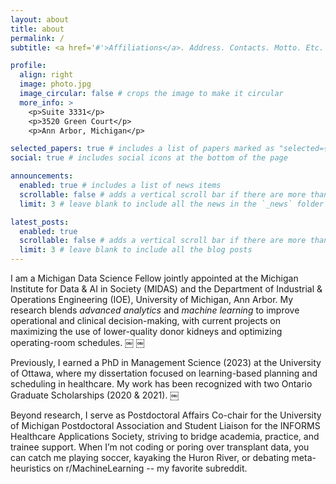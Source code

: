 ```yaml
---
layout: about
title: about
permalink: /
subtitle: <a href='#'>Affiliations</a>. Address. Contacts. Motto. Etc.

profile:
  align: right
  image: photo.jpg
  image_circular: false # crops the image to make it circular
  more_info: >
    <p>Suite 3331</p>
    <p>3520 Green Court</p>
    <p>Ann Arbor, Michigan</p>

selected_papers: true # includes a list of papers marked as "selected={true}"
social: true # includes social icons at the bottom of the page

announcements:
  enabled: true # includes a list of news items
  scrollable: false # adds a vertical scroll bar if there are more than 3 news items
  limit: 3 # leave blank to include all the news in the `_news` folder

latest_posts:
  enabled: true
  scrollable: false # adds a vertical scroll bar if there are more than 3 new posts items
  limit: 3 # leave blank to include all the blog posts
---
```


I am a Michigan Data Science Fellow jointly appointed at the Michigan Institute for Data & AI in Society (MIDAS) and the Department of Industrial & Operations Engineering (IOE), University of Michigan, Ann Arbor. My research blends *advanced analytics* and *machine learning* to improve operational and clinical decision-making, with current projects on maximizing the use of lower-quality donor kidneys and optimizing operating-room schedules.  ￼ ￼

Previously, I earned a PhD in Management Science (2023) at the University of Ottawa, where my dissertation focused on learning-based planning and scheduling in healthcare. My work has been recognized with two Ontario Graduate Scholarships (2020 & 2021).  ￼

Beyond research, I serve as Postdoctoral Affairs Co-chair for the University of Michigan Postdoctoral Association and Student Liaison for the INFORMS Healthcare Applications Society, striving to bridge academia, practice, and trainee support. When I’m not coding or poring over transplant data, you can catch me playing soccer, kayaking the Huron River, or debating meta-heuristics on r/MachineLearning -- my favorite subreddit.
